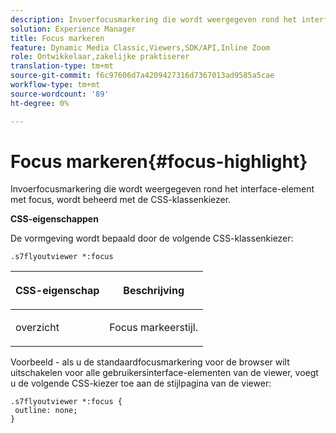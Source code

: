 ```yaml
---
description: Invoerfocusmarkering die wordt weergegeven rond het interface-element met focus, wordt beheerd met de CSS-klassenkiezer.
solution: Experience Manager
title: Focus markeren
feature: Dynamic Media Classic,Viewers,SDK/API,Inline Zoom
role: Ontwikkelaar,zakelijke praktiserer
translation-type: tm+mt
source-git-commit: f6c97606d7a4209427316d7367013ad9585a5cae
workflow-type: tm+mt
source-wordcount: '89'
ht-degree: 0%

---
```



# Focus markeren{#focus-highlight}

Invoerfocusmarkering die wordt weergegeven rond het interface-element met focus, wordt beheerd met de CSS-klassenkiezer.

<!--<a id="section_061E550C1C1D4DB2BD663A898895B38C"></a>-->

**CSS-eigenschappen**

De vormgeving wordt bepaald door de volgende CSS-klassenkiezer:

```
.s7flyoutviewer *:focus
```

<table id="table_94EE3F5BBE4547C0B4943471CEE7EDE4"> 
 <thead> 
  <tr> 
   <th colname="col1" class="entry"> <p> CSS-eigenschap </p> </th> 
   <th colname="col2" class="entry"> <p>Beschrijving </p> </th> 
  </tr> 
 </thead>
 <tbody> 
  <tr> 
   <td colname="col1"> <p> <span class="codeph"> overzicht  </span> </p> </td> 
   <td colname="col2"> <p>Focus markeerstijl. </p> </td> 
  </tr> 
 </tbody> 
</table>

Voorbeeld - als u de standaardfocusmarkering voor de browser wilt uitschakelen voor alle gebruikersinterface-elementen van de viewer, voegt u de volgende CSS-kiezer toe aan de stijlpagina van de viewer:

```
.s7flyoutviewer *:focus { 
 outline: none; 
}
```


